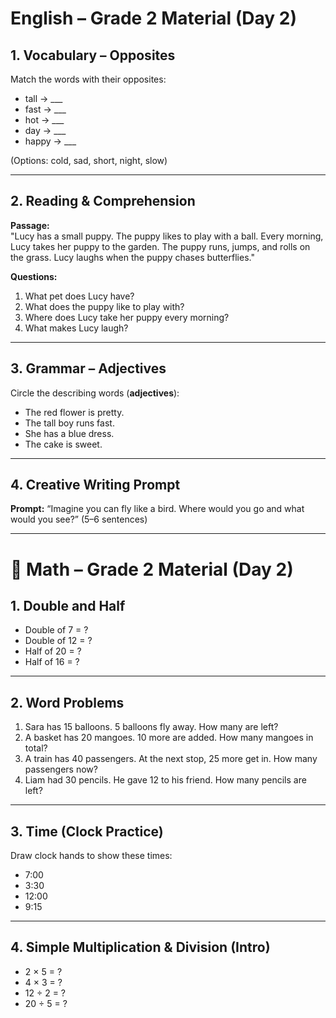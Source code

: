 # English – Grade 2 Material (Day 2)

## 1. Vocabulary – Opposites  
Match the words with their opposites:  
- tall → ___  
- fast → ___  
- hot → ___  
- day → ___  
- happy → ___  

(Options: cold, sad, short, night, slow)  

---

## 2. Reading & Comprehension  
**Passage:**  
"Lucy has a small puppy. The puppy likes to play with a ball. Every morning, Lucy takes her puppy to the garden. The puppy runs, jumps, and rolls on the grass. Lucy laughs when the puppy chases butterflies."  

**Questions:**  
1. What pet does Lucy have?  
2. What does the puppy like to play with?  
3. Where does Lucy take her puppy every morning?  
4. What makes Lucy laugh?  

---

## 3. Grammar – Adjectives  
Circle the describing words (**adjectives**):  
- The red flower is pretty.  
- The tall boy runs fast.  
- She has a blue dress.  
- The cake is sweet.  

---

## 4. Creative Writing Prompt  
**Prompt:** “Imagine you can fly like a bird. Where would you go and what would you see?” (5–6 sentences)  

---

# 🔢 Math – Grade 2 Material (Day 2)

## 1. Double and Half  
- Double of 7 = ?  
- Double of 12 = ?  
- Half of 20 = ?  
- Half of 16 = ?  

---

## 2. Word Problems  
1. Sara has 15 balloons. 5 balloons fly away. How many are left?  
2. A basket has 20 mangoes. 10 more are added. How many mangoes in total?  
3. A train has 40 passengers. At the next stop, 25 more get in. How many passengers now?  
4. Liam had 30 pencils. He gave 12 to his friend. How many pencils are left?  

---

## 3. Time (Clock Practice)  
Draw clock hands to show these times:  
- 7:00  
- 3:30  
- 12:00  
- 9:15  

---

## 4. Simple Multiplication & Division (Intro)  
- 2 × 5 = ?  
- 4 × 3 = ?  
- 12 ÷ 2 = ?  
- 20 ÷ 5 = ?  
